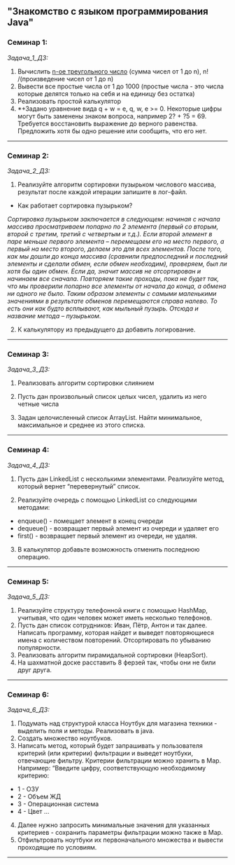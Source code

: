 ## "Знакомство с языком программирования Java"
### Семинар 1:

*Задача_1_ДЗ:*

1. Вычислить [n-ое треугольного число](https://ru.wikipedia.org/wiki/Треугольное_число "Необязательная подсказка") (сумма чисел от 1 до n), n! /(произведение чисел от 1 до n)
2. Вывести все простые числа от 1 до 1000 (простые числа - это числа которые делятся только на себя и на единицу без остатка)
3. Реализовать простой калькулятор
4. *+Задано уравнение вида q + w = e, q, w, e >= 0. Некоторые цифры могут быть заменены знаком вопроса, например 2? + ?5 = 69. Требуется восстановить выражение до верного равенства. Предложить хотя бы одно решение или сообщить, что его нет.

____
### Семинар 2:

*Задача_2_ДЗ:*

1. Реализуйте алгоритм сортировки пузырьком числового массива, результат после каждой итерации запишите в лог-файл.

* Как работает сортировка пузырьком?

*Сортировка пузырьком заключается в следующем: начиная с начала массива просматриваем попарно по 2 элемента (первый со вторым, второй с третим, третий с четвертым и т.д.). Если второй элемент в паре меньше первого элемента – перемещаем его на место первого, а первый на место второго, делаем это для всех элементов. После того, как мы дошли до конца массива (сравнили предпоследний и последний элементы и сделали обмен, если обмен необходим), проверяем, был ли хотя бы один обмен. Если да, значит массив не отсортирован и начинаем все сначала. Повторяем такие проходы, пока не будет так, что мы проверили попарно все элементы от начала до конца, а обмена ни одного не было. 
Таким образом элементы с самыми маленькими значениями в результате обменов перемещаются справа налево. То есть они как будто всплывают, как мыльный пузырь. Отсюда и название метода – пузырьком.*

2. К калькулятору из предыдущего дз добавить логирование.
____
### Семинар 3:

*Задача_3_ДЗ:*

1. Реализовать алгоритм сортировки слиянием

2. Пусть дан произвольный список целых чисел, удалить из него четные числа

3. Задан целочисленный список ArrayList. Найти минимальное, максимальное и среднее из этого списка.
____
### Семинар 4:

*Задача_4_ДЗ:*

1. Пусть дан LinkedList с несколькими элементами. Реализуйте метод, который вернет “перевернутый” список.

2. Реализуйте очередь с помощью LinkedList со следующими методами:
- enqueue() - помещает элемент в конец очереди
- dequeue() - возвращает первый элемент из очереди и удаляет его
- first() - возвращает первый элемент из очереди, не удаляя.

3. В калькулятор добавьте возможность отменить последнюю операцию.
____
### Семинар 5:

*Задача_5_ДЗ:*

1. Реализуйте структуру телефонной книги с помощью HashMap, учитывая, что один человек может иметь несколько телефонов.
2. Пусть дан список сотрудников: Иван, Пётр, Антон и так далее. Написать программу, которая найдет и выведет повторяющиеся имена с количеством повторений. Отсортировать по убыванию популярности.
3. Реализовать алгоритм пирамидальной сортировки (HeapSort).
4. На шахматной доске расставить 8 ферзей так, чтобы они не били друг друга.
____
### Семинар 6:

*Задача_6_ДЗ:*

1. Подумать над структурой класса Ноутбук для магазина техники - выделить поля и методы. Реализовать в java.
2. Создать множество ноутбуков.
3. Написать метод, который будет запрашивать у пользователя критерий (или критерии) фильтрации и выведет ноутбуки, отвечающие фильтру. Критерии фильтрации можно хранить в Map. Например: “Введите цифру, соответствующую необходимому критерию:
* 1 - ОЗУ
* 2 - Объем ЖД
* 3 - Операционная система
* 4 - Цвет …

4. Далее нужно запросить минимальные значения для указанных критериев - сохранить параметры фильтрации можно также в Map.
5. Отфильтровать ноутбуки их первоначального множества и вывести проходящие по условиям.
____






